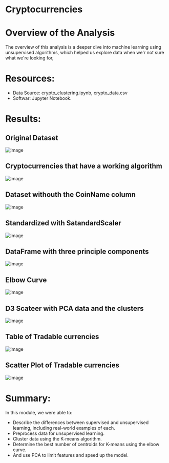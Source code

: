 # Cryptocurrencies

# Overview of the Analysis
The overview of this analysis is a deeper dive into machine learning using unsupervised algorithms, which helped us explore data when we'r not sure what we're looking for,
# Resources:
- Data Source: crypto_clustering.ipynb, crypto_data.csv
- Softwar: Jupyter Notebook.

# Results:
## Original Dataset
![image](https://user-images.githubusercontent.com/34757498/150721510-f6869d5c-b757-42a9-95cf-35cb41aceaca.png)

## Cryptocurrencies that have a working algorithm
![image](https://user-images.githubusercontent.com/34757498/150721712-fb123c5b-92b4-471f-b228-2d7116287389.png)

## Dataset withouth the CoinName column
![image](https://user-images.githubusercontent.com/34757498/150721871-c640698e-a0c0-4b5f-8cf9-012fe0eaddee.png)

## Standardized with SatandardScaler
![image](https://user-images.githubusercontent.com/34757498/150722051-31e5ceb8-66df-4a04-a0de-d7c4e3df24e9.png)

## DataFrame with three principle components
![image](https://user-images.githubusercontent.com/34757498/150722211-8cd71a57-c3d6-4d56-a6a5-9db0621aa94e.png)

## Elbow Curve
![image](https://user-images.githubusercontent.com/34757498/150722377-0870a9f7-05a6-4a4e-a26d-ece3caea8824.png)

## D3 Scateer with PCA data and the clusters
![image](https://user-images.githubusercontent.com/34757498/150722558-dadb54c3-f93e-4730-a3f7-0ce774c31a90.png)

## Table of Tradable currencies
![image](https://user-images.githubusercontent.com/34757498/150722660-e4b99115-f5b4-4f24-aa05-418b49e35d87.png)

## Scatter Plot of Tradable currencies
![image](https://user-images.githubusercontent.com/34757498/150722864-aeeff06e-2d21-4acf-a665-0101e1f4049b.png)

# Summary:
In this module, we were able to:
- Describe the differences between supervised and unsupervised learning, including real-world examples of each.
- Preprocess data for unsupervised learning.
- Cluster data using the K-means algorithm.
- Determine the best number of centroids for K-means using the elbow curve.
- And use PCA to limit features and speed up the model.
